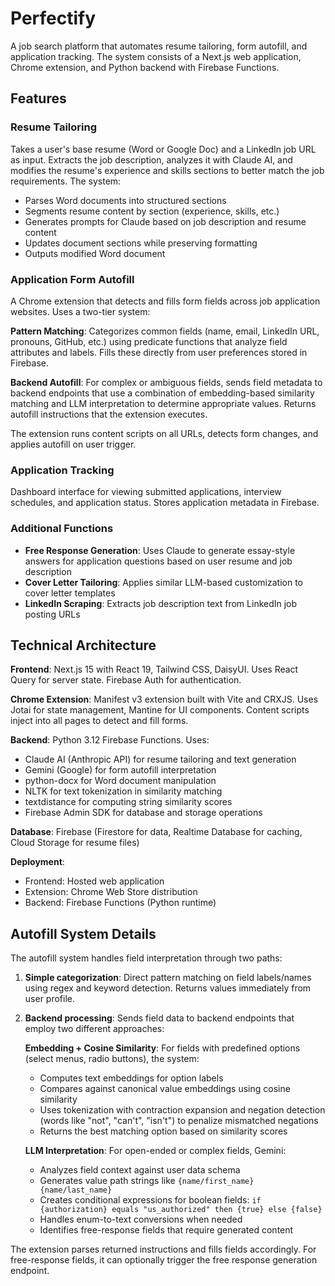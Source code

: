 # Perfectify

A job search platform that automates resume tailoring, form autofill, and application tracking. The system consists of a Next.js web application, Chrome extension, and Python backend with Firebase Functions.

## Features

### Resume Tailoring

Takes a user's base resume (Word or Google Doc) and a LinkedIn job URL as input. Extracts the job description, analyzes it with Claude AI, and modifies the resume's experience and skills sections to better match the job requirements. The system:

- Parses Word documents into structured sections
- Segments resume content by section (experience, skills, etc.)
- Generates prompts for Claude based on job description and resume content
- Updates document sections while preserving formatting
- Outputs modified Word document

### Application Form Autofill

A Chrome extension that detects and fills form fields across job application websites. Uses a two-tier system:

**Pattern Matching**: Categorizes common fields (name, email, LinkedIn URL, pronouns, GitHub, etc.) using predicate functions that analyze field attributes and labels. Fills these directly from user preferences stored in Firebase.

**Backend Autofill**: For complex or ambiguous fields, sends field metadata to backend endpoints that use a combination of embedding-based similarity matching and LLM interpretation to determine appropriate values. Returns autofill instructions that the extension executes.

The extension runs content scripts on all URLs, detects form changes, and applies autofill on user trigger.

### Application Tracking

Dashboard interface for viewing submitted applications, interview schedules, and application status. Stores application metadata in Firebase.

### Additional Functions

- **Free Response Generation**: Uses Claude to generate essay-style answers for application questions based on user resume and job description
- **Cover Letter Tailoring**: Applies similar LLM-based customization to cover letter templates
- **LinkedIn Scraping**: Extracts job description text from LinkedIn job posting URLs

## Technical Architecture

**Frontend**: Next.js 15 with React 19, Tailwind CSS, DaisyUI. Uses React Query for server state. Firebase Auth for authentication.

**Chrome Extension**: Manifest v3 extension built with Vite and CRXJS. Uses Jotai for state management, Mantine for UI components. Content scripts inject into all pages to detect and fill forms.

**Backend**: Python 3.12 Firebase Functions. Uses:
- Claude AI (Anthropic API) for resume tailoring and text generation
- Gemini (Google) for form autofill interpretation
- python-docx for Word document manipulation
- NLTK for text tokenization in similarity matching
- textdistance for computing string similarity scores
- Firebase Admin SDK for database and storage operations

**Database**: Firebase (Firestore for data, Realtime Database for caching, Cloud Storage for resume files)

**Deployment**:
- Frontend: Hosted web application
- Extension: Chrome Web Store distribution
- Backend: Firebase Functions (Python runtime)

## Autofill System Details

The autofill system handles field interpretation through two paths:

1. **Simple categorization**: Direct pattern matching on field labels/names using regex and keyword detection. Returns values immediately from user profile.

2. **Backend processing**: Sends field data to backend endpoints that employ two different approaches:

   **Embedding + Cosine Similarity**: For fields with predefined options (select menus, radio buttons), the system:
   - Computes text embeddings for option labels
   - Compares against canonical value embeddings using cosine similarity
   - Uses tokenization with contraction expansion and negation detection (words like "not", "can't", "isn't") to penalize mismatched negations
   - Returns the best matching option based on similarity scores

   **LLM Interpretation**: For open-ended or complex fields, Gemini:
   - Analyzes field context against user data schema
   - Generates value path strings like `{name/first_name} {name/last_name}`
   - Creates conditional expressions for boolean fields: `if {authorization} equals "us_authorized" then {true} else {false}`
   - Handles enum-to-text conversions when needed
   - Identifies free-response fields that require generated content

The extension parses returned instructions and fills fields accordingly. For free-response fields, it can optionally trigger the free response generation endpoint.
